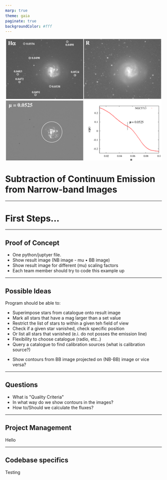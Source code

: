 ```yaml
---
marp: true
theme: gaia
paginate: true
backgroundColor: #fff
---
```


![bg bottom:90% 90%](./images/original.png)
![bg bottom:90% 90%](./images/result.png)
# Subtraction of Continuum Emission from Narrow-band Images

---

<!-- _class: lead -->
# First Steps...

---

## Proof of Concept
- One python/juptyer file.
- Show result image (NB image - mu $\bullet$ BB image) 
- Show result image for different (mu) scaling factors
- Each team member should try to code this example up

---

## Possible Ideas
Program should be able to:
- Superimpose stars from catalogue onto result image
- Mark all stars that have a mag larger than a set value
- Restrict the list of stars to within a given teh field of view
- Check if a given star vanished, check specific position
- Or list all stars that vanished (e.i. do not posses the emission line)
- Flexibility to choose catalogue (radio, etc..)
- Query a catalogue to find calibration sources (what is calibration source?)
<!-- - Calibration sources could be stars with periodicity < 2 -->
<!-- - hipparcos catalogue: for each star have ra, dec, periodicity, magnitude -->
- Show contours from BB image projected on (NB-BB) image or vice versa?

---

## Questions
- What is "Quality Criteria"
- In what way do we show contours in the images?
- How to/Should we calculate the fluxes?

---

## Project Management
Hello

---

## Codebase specifics
Testing